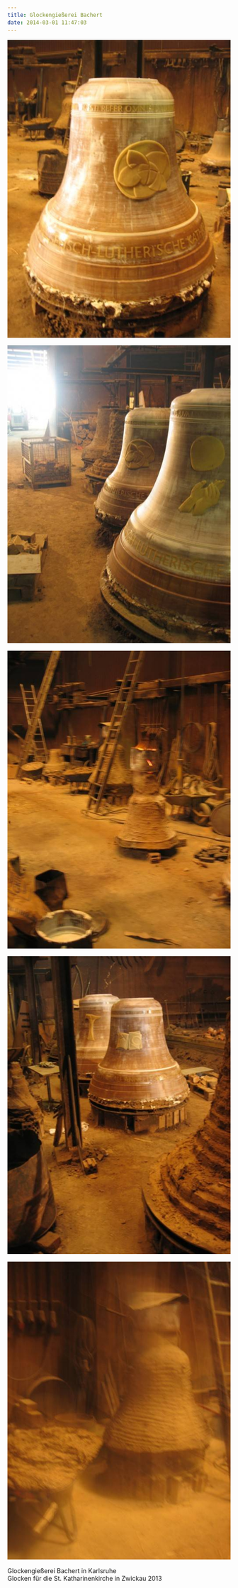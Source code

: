 ```yaml
---
title: Glockengießerei Bachert
date: 2014-03-01 11:47:03
---
```

![Glockengießerei Bachert 1](/img/glocken/glockengiesserei-bachert-1.jpg)

![Glockengießerei Bachert 3](/img/glocken/glockengiesserei-bachert-3.jpg)

![Glockengießerei Bachert 4](/img/glocken/glockengiesserei-bachert-4.jpg)

![Glockengießerei Bachert 5](/img/glocken/glockengiesserei-bachert-5.jpg)

![Glockengießerei Bachert 6](/img/glocken/glockengiesserei-bachert-6.jpg)

Glockengießerei Bachert in Karlsruhe<br>
Glocken für die St. Katharinenkirche in Zwickau 2013
